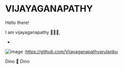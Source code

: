 # VIJAYAGANAPATHY



Hello there! 

I am vijayaganapathy 🙋🏻‍♂️,

-
![image](https://img.icons8.com/external-tal-revivo-light-tal-revivo/24/null/external-github-community-for-software-building-and-testing-online-logo-light-tal-revivo.png) :https://github.com/Vijayaganapathyarulanbu

Dino 🦖
Dino

